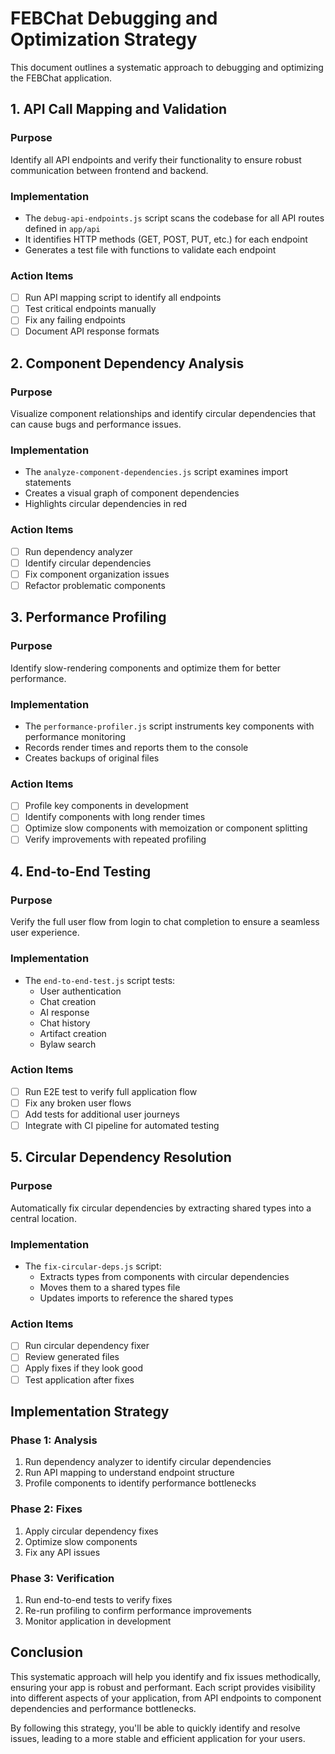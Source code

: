 # FEBChat Debugging and Optimization Strategy

This document outlines a systematic approach to debugging and optimizing the FEBChat application.

## 1. API Call Mapping and Validation

### Purpose
Identify all API endpoints and verify their functionality to ensure robust communication between frontend and backend.

### Implementation
- The `debug-api-endpoints.js` script scans the codebase for all API routes defined in `app/api`
- It identifies HTTP methods (GET, POST, PUT, etc.) for each endpoint
- Generates a test file with functions to validate each endpoint

### Action Items
- [ ] Run API mapping script to identify all endpoints
- [ ] Test critical endpoints manually
- [ ] Fix any failing endpoints
- [ ] Document API response formats

## 2. Component Dependency Analysis

### Purpose
Visualize component relationships and identify circular dependencies that can cause bugs and performance issues.

### Implementation
- The `analyze-component-dependencies.js` script examines import statements
- Creates a visual graph of component dependencies
- Highlights circular dependencies in red

### Action Items
- [ ] Run dependency analyzer
- [ ] Identify circular dependencies
- [ ] Fix component organization issues 
- [ ] Refactor problematic components

## 3. Performance Profiling

### Purpose
Identify slow-rendering components and optimize them for better performance.

### Implementation
- The `performance-profiler.js` script instruments key components with performance monitoring
- Records render times and reports them to the console
- Creates backups of original files

### Action Items
- [ ] Profile key components in development
- [ ] Identify components with long render times
- [ ] Optimize slow components with memoization or component splitting
- [ ] Verify improvements with repeated profiling

## 4. End-to-End Testing

### Purpose
Verify the full user flow from login to chat completion to ensure a seamless user experience.

### Implementation
- The `end-to-end-test.js` script tests:
  - User authentication
  - Chat creation
  - AI response
  - Chat history
  - Artifact creation
  - Bylaw search

### Action Items
- [ ] Run E2E test to verify full application flow
- [ ] Fix any broken user flows
- [ ] Add tests for additional user journeys
- [ ] Integrate with CI pipeline for automated testing

## 5. Circular Dependency Resolution

### Purpose
Automatically fix circular dependencies by extracting shared types into a central location.

### Implementation
- The `fix-circular-deps.js` script:
  - Extracts types from components with circular dependencies
  - Moves them to a shared types file
  - Updates imports to reference the shared types

### Action Items
- [ ] Run circular dependency fixer
- [ ] Review generated files
- [ ] Apply fixes if they look good
- [ ] Test application after fixes

## Implementation Strategy

### Phase 1: Analysis
1. Run dependency analyzer to identify circular dependencies
2. Run API mapping to understand endpoint structure
3. Profile components to identify performance bottlenecks

### Phase 2: Fixes
1. Apply circular dependency fixes
2. Optimize slow components
3. Fix any API issues

### Phase 3: Verification
1. Run end-to-end tests to verify fixes
2. Re-run profiling to confirm performance improvements
3. Monitor application in development

## Conclusion

This systematic approach will help you identify and fix issues methodically, ensuring your app is robust and performant. Each script provides visibility into different aspects of your application, from API endpoints to component dependencies and performance bottlenecks.

By following this strategy, you'll be able to quickly identify and resolve issues, leading to a more stable and efficient application for your users.